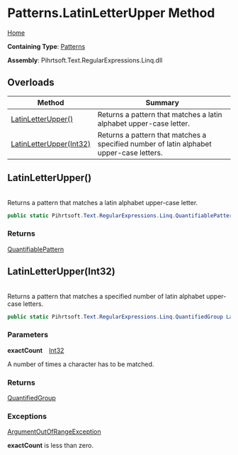 # Patterns\.LatinLetterUpper Method

[Home](../../../../../../README.md)

**Containing Type**: [Patterns](../README.md)

**Assembly**: Pihrtsoft\.Text\.RegularExpressions\.Linq\.dll

## Overloads

| Method | Summary |
| ------ | ------- |
| [LatinLetterUpper()](#Pihrtsoft_Text_RegularExpressions_Linq_Patterns_LatinLetterUpper) | Returns a pattern that matches a latin alphabet upper\-case letter\. |
| [LatinLetterUpper(Int32)](#Pihrtsoft_Text_RegularExpressions_Linq_Patterns_LatinLetterUpper_System_Int32_) | Returns a pattern that matches a specified number of latin alphabet upper\-case letters\. |

## LatinLetterUpper\(\) <a name="Pihrtsoft_Text_RegularExpressions_Linq_Patterns_LatinLetterUpper"></a>

\
Returns a pattern that matches a latin alphabet upper\-case letter\.

```csharp
public static Pihrtsoft.Text.RegularExpressions.Linq.QuantifiablePattern LatinLetterUpper()
```

### Returns

[QuantifiablePattern](../../QuantifiablePattern/README.md)

## LatinLetterUpper\(Int32\) <a name="Pihrtsoft_Text_RegularExpressions_Linq_Patterns_LatinLetterUpper_System_Int32_"></a>

\
Returns a pattern that matches a specified number of latin alphabet upper\-case letters\.

```csharp
public static Pihrtsoft.Text.RegularExpressions.Linq.QuantifiedGroup LatinLetterUpper(int exactCount)
```

### Parameters

**exactCount** &ensp; [Int32](https://docs.microsoft.com/en-us/dotnet/api/system.int32)

A number of times a character has to be matched\.

### Returns

[QuantifiedGroup](../../QuantifiedGroup/README.md)

### Exceptions

[ArgumentOutOfRangeException](https://docs.microsoft.com/en-us/dotnet/api/system.argumentoutofrangeexception)

**exactCount** is less than zero\.

